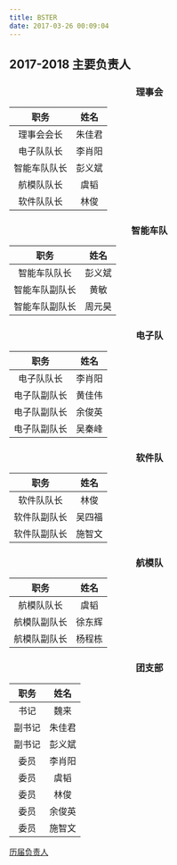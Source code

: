 ```yaml
---
title: BSTER
date: 2017-03-26 00:09:04
---
```


## 2017-2018 主要负责人

### <p align="center">理事会</p>
|职务|姓名|
|:---:|:---:|
|理事会会长|朱佳君|
|电子队队长|李肖阳|
|智能车队队长|彭义斌|
|航模队队长|虞韬|
|软件队队长|林俊|

### <p align="center">智能车队</p>
|职务|姓名|
|:---:|:---:|
|智能车队队长|彭义斌|
|智能车队副队长|黄敏|
|智能车队副队长|周元昊|

### <p align="center">电子队</p>
|职务|姓名|
|:---:|:---:|
|电子队队长|李肖阳|
|电子队副队长|黄佳伟|
|电子队副队长|余俊英|
|电子队副队长|吴秦峰|

### <p align="center">软件队</p>
|职务|姓名|
|:---:|:---:|
|软件队队长|林俊|
|软件队副队长|吴四福|
|软件队副队长|施智文|

### <p align="center">航模队</p>
|职务|姓名|
|:---:|:---:|
|航模队队长|虞韬|
|航模队副队长|徐东辉|
|航模队副队长|杨程栋|


###  <p align="center">团支部</p>
|职务|姓名|
|:---:|:---:|
|书记|魏来|
|副书记|朱佳君|
|副书记|彭义斌|
|委员|李肖阳|
|委员|虞韬|
|委员|林俊|
|委员|余俊英|
|委员|施智文|


[历届负责人](old/)